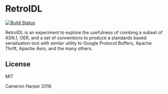 RetroIDL
========

[![Build Status](https://travis-ci.org/cjhdev/retro_idl.svg?branch=master)](https://travis-ci.org/cjhdev/retro_idl)

RetroIDL is an experiment to explore the usefulness of combing a subset
of ASN.1, OER, and a set of conventions to produce a standards based 
serialisation tool with similar utility to 
Google Protocol Buffers, Apache Thrift, Apache Avro, and the many others.

## License

MIT

Cameron Harper 2016

